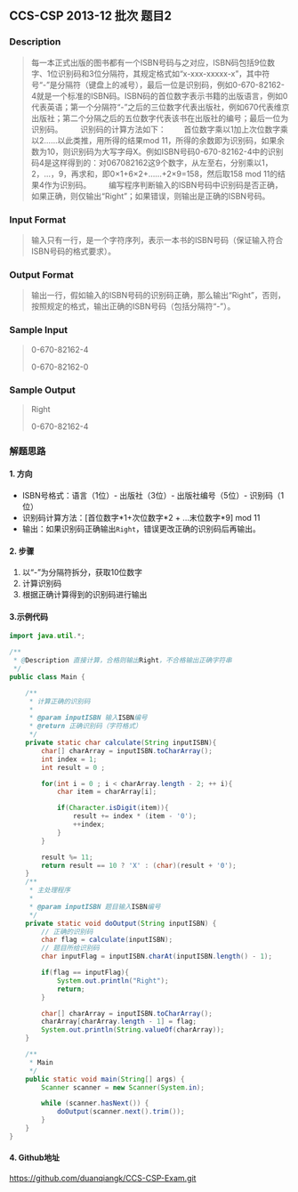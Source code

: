 ## CCS-CSP 2013-12 批次 题目2

### Description

> ​        每一本正式出版的图书都有一个ISBN号码与之对应，ISBN码包括9位数字、1位识别码和3位分隔符，其规定格式如“x-xxx-xxxxx-x”，其中符号“-”是分隔符（键盘上的减号），最后一位是识别码，例如0-670-82162-4就是一个标准的ISBN码。ISBN码的首位数字表示书籍的出版语言，例如0代表英语；第一个分隔符“-”之后的三位数字代表出版社，例如670代表维京出版社；第二个分隔之后的五位数字代表该书在出版社的编号；最后一位为识别码。
> 　　识别码的计算方法如下：
> 　　首位数字乘以1加上次位数字乘以2……以此类推，用所得的结果mod 11，所得的余数即为识别码，如果余数为10，则识别码为大写字母X。例如ISBN号码0-670-82162-4中的识别码4是这样得到的：对067082162这9个数字，从左至右，分别乘以1，2，…，9，再求和，即0×1+6×2+……+2×9=158，然后取158 mod 11的结果4作为识别码。
> 　　编写程序判断输入的ISBN号码中识别码是否正确，如果正确，则仅输出“Right”；如果错误，则输出是正确的ISBN号码。 

### Input Format

>  输入只有一行，是一个字符序列，表示一本书的ISBN号码（保证输入符合ISBN号码的格式要求）。 

### Output Format

>  输出一行，假如输入的ISBN号码的识别码正确，那么输出“Right”，否则，按照规定的格式，输出正确的ISBN号码（包括分隔符“-”）。 

### Sample Input

>  0-670-82162-4 
>
>  0-670-82162-0 

### Sample Output

>  Right 
>
>  0-670-82162-4 

### 解题思路

#### 1. 方向

- ISBN号格式：语言（1位）- 出版社（3位）- 出版社编号（5位）- 识别码（1位）
- 识别码计算方法：[首位数字\*1+次位数字\*2 + ...末位数字\*9] mod 11
- 输出：如果识别码正确输出```Right```，错误更改正确的识别码后再输出。

#### 2. 步骤

1. 以“-”为分隔符拆分，获取10位数字
2. 计算识别码
3. 根据正确计算得到的识别码进行输出

#### 3.示例代码

``` java
import java.util.*;

/**
 * @Description 直接计算，合格则输出Right，不合格输出正确字符串
 */
public class Main {

    /**
     * 计算正确的识别码
     *
     * @param inputISBN 输入ISBN编号
     * @return 正确识别码（字符格式）
     */
    private static char calculate(String inputISBN){
        char[] charArray = inputISBN.toCharArray();
        int index = 1;
        int result = 0 ;

        for(int i = 0 ; i < charArray.length - 2; ++ i){
            char item = charArray[i];

            if(Character.isDigit(item)){
                result += index * (item - '0');
                ++index;
            }
        }

        result %= 11;
        return result == 10 ? 'X' : (char)(result + '0');
    }
    /**
     * 主处理程序
     *
     * @param inputISBN 题目输入ISBN编号
     */
    private static void doOutput(String inputISBN) {
        // 正确的识别码
        char flag = calculate(inputISBN);
        // 题目所给识别码
        char inputFlag = inputISBN.charAt(inputISBN.length() - 1);

        if(flag == inputFlag){
            System.out.println("Right");
            return;
        }

        char[] charArray = inputISBN.toCharArray();
        charArray[charArray.length - 1] = flag;
        System.out.println(String.valueOf(charArray));
    }

    /**
     * Main
     */
    public static void main(String[] args) {
        Scanner scanner = new Scanner(System.in);

        while (scanner.hasNext()) {
            doOutput(scanner.next().trim());
        }
    }
}
```

#### 4. Github地址

https://github.com/duanqiangk/CCS-CSP-Exam.git

